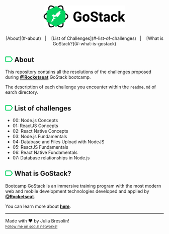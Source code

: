 <h1 align="center">
    <img alt="gostack-logo" title="gostack" src=".docs/logo.png" width="260px" />
</h1>

<p align="center">
  [About](#-about)&nbsp;&nbsp;&nbsp;|&nbsp;&nbsp;&nbsp;
  [List of Challenges](#-list-of-challenges)&nbsp;&nbsp;&nbsp;|&nbsp;&nbsp;&nbsp;
  [What is GoStack?](#-what-is-gostack)</a>
</p>

## <img src=".docs/label.svg" width="24px"> About

This repository contains all the resolutions of the challenges proposed during <b><a href="https://github.com/Rocketseat">@Rocketseat</a></b> GoStack bootcamp.

The description of each challenge you encounter within the `readme.md` of earch directory.

## <img src=".docs/label.svg" width="24px"> List of challenges

- 00: Node.js Concepts
- 01: ReactJS Concepts
- 02: React Native Concepts
- 03: Node.js Fundamentals
- 04: Database and Files Upload with NodeJS
- 05: ReactJS Fundamentals
- 06: React Native Fundamentals
- 07: Database relationships in Node.js

## <img src=".docs/label.svg" width="24px"> What is GoStack?

Bootcamp GoStack is an immersive training program with the most modern web and mobile development technologies developed and applied by <b>[@Rocketseat](https://github.com/Rocketseat)</b>.

You can learn more about <b>[here](https://rocketseat.com.br/gostack)</b>.


---

Made with ❤ by Julia Bresolin! <br>
<small>[Follow me on social networks!](https://linktr.ee/juliabresolin)</small>